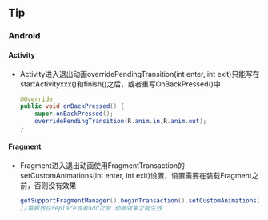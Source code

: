 ## Tip

### Android

#### Activity

- Activity进入退出动画overridePendingTransition(int enter, int exit)只能写在startActivityxxx()和finish()之后，或者重写OnBackPressed()中

  ```java
  @Override
  public void onBackPressed() {
      super.onBackPressed();
      overridePendingTransition(R.anim.in,R.anim.out);
  }
  ```





#### Fragment

- Fragment进入退出动画使用FragmentTransaction的setCustomAnimations(int enter, int exit)设置，设置需要在装载Fragment之前，否则没有效果

  ```java
  getSupportFragmentManager().beginTransaction().setCustomAnimations(R.anim.in,R.anim.out).replace(R.id.container,new MainFragment()).commit();
  //需要放在replace或者add之前 动画效果才能生效
  ```





